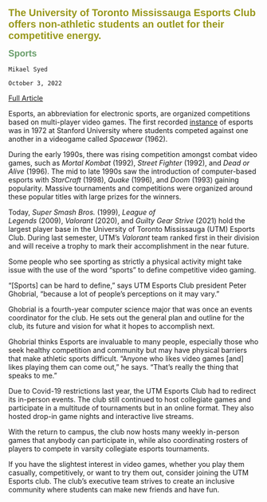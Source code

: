 <b style="color: #98971a; font-size: 20px; font-family: 'Schibsted Grotesk', sans-serif;">The University of Toronto Mississauga Esports Club offers non-athletic students an outlet for their competitive energy.
</b>

<b style="color: #689d6a; font-size: 18px; font-family: 'Schibsted Grotesk', sans-serif;">Sports
</b>

`Mikael Syed`

`October 3, 2022`

[Full Article](https://themedium.ca/it-can-be-as-professional-or-as-grassroots-as-you-want-a-perspective-on-esports/)

Esports, an abbreviation for electronic sports, are organized competitions based on multi-player video games. The first recorded [instance](https://highscoreesports.com/2019/07/10/spacewar-and-the-birth-of-esports/) of esports was in 1972 at Stanford University where students competed against one another in a videogame called _Spacewar_ (1962).

During the early 1990s, there was rising competition amongst combat video games, such as _Mortal Kombat_ (1992), _Street Fighter_ (1992), and _Dead or Alive_ (1996). The mid to late 1990s saw the introduction of computer-based esports with _StarCraft_ (1998), _Quake_ (1996), and _Doom_ (1993) gaining popularity. Massive tournaments and competitions were organized around these popular titles with large prizes for the winners. 

Today, _Super Smash Bros._ (1999), _League of Legends_ (2009), _Valorant_ (2020), and _Guilty Gear Strive_ (2021) hold the largest player base in the University of Toronto Mississauga (UTM) Esports Club. During last semester, UTM’s _Valorant_ team ranked first in their division and will receive a trophy to mark their accomplishment in the near future. 

Some people who see sporting as strictly a physical activity might take issue with the use of the word “sports” to define competitive video gaming. 

“[Sports] can be hard to define,” says UTM Esports Club president Peter Ghobrial, “because a lot of people’s perceptions on it may vary.”

Ghobrial is a fourth-year computer science major that was once an events coordinator for the club. He sets out the general plan and outline for the club, its future and vision for what it hopes to accomplish next. 

Ghobrial thinks Esports are invaluable to many people, especially those who seek healthy competition and community but may have physical barriers that make athletic sports difficult. “Anyone who likes video games [and] likes playing them can come out,” he says. “That’s really the thing that speaks to me.”

Due to Covid-19 restrictions last year, the UTM Esports Club had to redirect its in-person events. The club still continued to host collegiate games and participate in a multitude of tournaments but in an online format. They also hosted drop-in game nights and interactive live streams.

With the return to campus, the club now hosts many weekly in-person games that anybody can participate in, while also coordinating rosters of players to compete in varsity collegiate esports tournaments.

If you have the slightest interest in video games, whether you play them casually, competitively, or want to try them out, consider joining the UTM Esports club. The club’s executive team strives to create an inclusive community where students can make new friends and have fun.